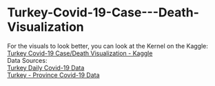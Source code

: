 # Turkey-Covid-19-Case---Death-Visualization

For the visuals to look better, you can look at the Kernel on the Kaggle:
<br/>
[Turkey Covid-19 Case/Death Visualization - Kaggle](https://www.kaggle.com/umutc4n/turkey-covid-19-case-death-visualization)
<br/>
Data Sources:
<br/>
[Turkey Daily Covid-19 Data](https://www.kaggle.com/gkhan496/covid19-in-turkey)
<br/>
[Turkey - Province Covid-19 Data](https://www.kaggle.com/umutc4n/number-of-cases-in-the-city-covid19-turkey)
